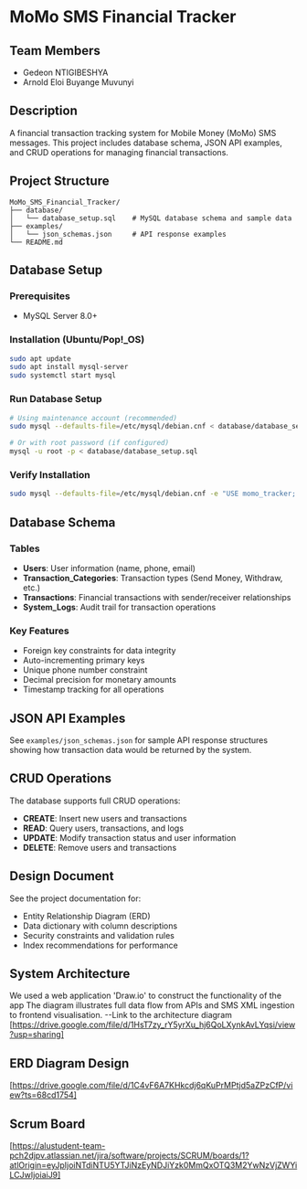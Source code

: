 # MoMo SMS Financial Tracker

## Team Members
- Gedeon NTIGIBESHYA
- Arnold Eloi Buyange Muvunyi 

## Description
A financial transaction tracking system for Mobile Money (MoMo) SMS messages. This project includes database schema, JSON API examples, and CRUD operations for managing financial transactions.

## Project Structure
```
MoMo_SMS_Financial_Tracker/
├── database/
│   └── database_setup.sql    # MySQL database schema and sample data
├── examples/
│   └── json_schemas.json     # API response examples
└── README.md
```

## Database Setup

### Prerequisites
- MySQL Server 8.0+

### Installation (Ubuntu/Pop!_OS)
```bash
sudo apt update
sudo apt install mysql-server
sudo systemctl start mysql
```

### Run Database Setup
```bash
# Using maintenance account (recommended)
sudo mysql --defaults-file=/etc/mysql/debian.cnf < database/database_setup.sql

# Or with root password (if configured)
mysql -u root -p < database/database_setup.sql
```

### Verify Installation
```bash
sudo mysql --defaults-file=/etc/mysql/debian.cnf -e "USE momo_tracker; SHOW TABLES;"
```

## Database Schema

### Tables
- **Users**: User information (name, phone, email)
- **Transaction_Categories**: Transaction types (Send Money, Withdraw, etc.)
- **Transactions**: Financial transactions with sender/receiver relationships
- **System_Logs**: Audit trail for transaction operations

### Key Features
- Foreign key constraints for data integrity
- Auto-incrementing primary keys
- Unique phone number constraint
- Decimal precision for monetary amounts
- Timestamp tracking for all operations

## JSON API Examples

See `examples/json_schemas.json` for sample API response structures showing how transaction data would be returned by the system.

## CRUD Operations

The database supports full CRUD operations:
- **CREATE**: Insert new users and transactions
- **READ**: Query users, transactions, and logs
- **UPDATE**: Modify transaction status and user information
- **DELETE**: Remove users and transactions

## Design Document

See the project documentation for:
- Entity Relationship Diagram (ERD)
- Data dictionary with column descriptions
- Security constraints and validation rules
- Index recommendations for performance

## System Architecture
We used a web application 'Draw.io' to construct the functionality of the app
The diagram illustrates full data flow from APIs and SMS XML ingestion to frontend visualisation.
--Link to the architecture diagram
 [https://drive.google.com/file/d/1HsT7zy_rY5yrXu_hj6QoLXynkAvLYqsi/view?usp=sharing]

## ERD Diagram Design
[https://drive.google.com/file/d/1C4vF6A7KHkcdj6qKuPrMPtjd5aZPzCfP/view?ts=68cd1754]

## Scrum Board
[https://alustudent-team-pch2djpv.atlassian.net/jira/software/projects/SCRUM/boards/1?atlOrigin=eyJpIjoiNTdiNTU5YTJiNzEyNDJiYzk0MmQxOTQ3M2YwNzVjZWYiLCJwIjoiaiJ9]
